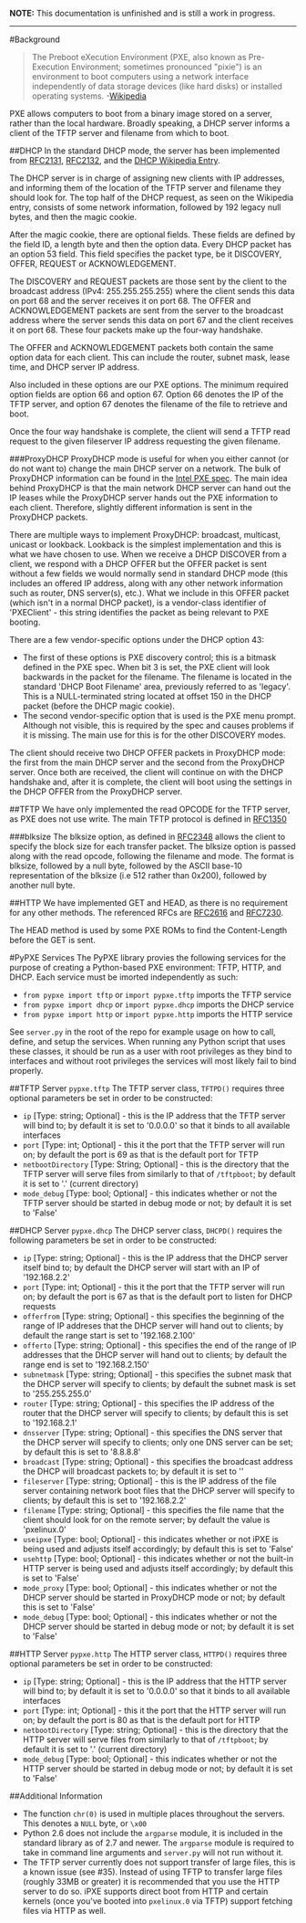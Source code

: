 **NOTE:** This documentation is unfinished and is still a work in progress.

---

#Background
>The Preboot eXecution Environment (PXE, also known as Pre-Execution Environment; sometimes pronounced "pixie") is an environment to boot computers using a network interface independently of data storage devices (like hard disks) or installed operating systems. -[Wikipedia](https://en.wikipedia.org/wiki/Preboot_Execution_Environment) 

PXE allows computers to boot from a binary image stored on a server, rather than the local hardware. Broadly speaking, a DHCP server informs a client of the TFTP server and filename from which to boot. 

##DHCP
In the standard DHCP mode, the server has been implemented from [RFC2131](http://www.ietf.org/rfc/rfc2131.txt), [RFC2132](http://www.ietf.org/rfc/rfc2132.txt), and the [DHCP Wikipedia Entry](https://en.wikipedia.org/wiki/Dynamic_Host_Configuration_Protocol).  

The DHCP server is in charge of assigning new clients with IP addresses, and informing them of the location of the TFTP server and filename they should look for. The top half of the DHCP request, as seen on the Wikipedia entry, consists of some network information, followed by 192 legacy null bytes, and then the magic cookie.  

After the magic cookie, there are optional fields. These fields are defined by the field ID, a length byte and then the option data. Every DHCP packet has an option 53 field. This field specifies the packet type, be it DISCOVERY, OFFER, REQUEST or ACKNOWLEDGEMENT.  

The DISCOVERY and REQUEST packets are those sent by the client to the broadcast address (IPv4: 255.255.255.255) where the client sends this data on port 68 and the server receives it on port 68. The OFFER and ACKNOWLEDGEMENT packets are sent from the server to the broadcast address where the server sends this data on port 67 and the client receives it on port 68. These four packets make up the four-way handshake.  

The OFFER and ACKNOWLEDGEMENT packets both contain the same option data for each client. This can include the router, subnet mask, lease time, and DHCP server IP address.

Also included in these options are our PXE options. The minimum required option fields are option 66 and option 67. Option 66 denotes the IP of the TFTP server, and option 67 denotes the filename of the file to retrieve and boot.  

Once the four way handshake is complete, the client will send a TFTP read request to the given fileserver IP address requesting the given filename.

###ProxyDHCP
ProxyDHCP mode is useful for when you either cannot (or do not want to) change the main DHCP server on a network. The bulk of ProxyDHCP information can be found in the [Intel PXE spec](http://www.pix.net/software/pxeboot/archive/pxespec.pdf). The main idea behind ProxyDHCP is that the main network DHCP server can hand out the IP leases while the ProxyDHCP server hands out the PXE information to each client. Therefore, slightly different information is sent in the ProxyDHCP packets.

There are multiple ways to implement ProxyDHCP: broadcast, multicast, unicast or lookback. Lookback is the simplest implementation and this is what we have chosen to use. When we receive a DHCP DISCOVER from a client, we respond with a DHCP OFFER but the OFFER packet is sent without a few fields we would normally send in standard DHCP mode (this includes an offered IP address, along with any other network information such as router, DNS server(s), etc.). What we include in this OFFER packet (which isn't in a normal DHCP packet), is a vendor-class identifier of 'PXEClient' - this string identifies the packet as being relevant to PXE booting.

There are a few vendor-specific options under the DHCP option 43:
* The first of these options is PXE discovery control; this is a bitmask defined in the PXE spec. When bit 3 is set, the PXE client will look backwards in the packet for the filename. The filename is located in the standard 'DHCP Boot Filename' area, previously referred to as 'legacy'. This is a NULL-terminated string located at offset 150 in the DHCP packet (before the DHCP magic cookie).
* The second vendor-specific option that is used is the PXE menu prompt. Although not visible, this is required by the spec and causes problems if it is missing. The main use for this is for the other DISCOVERY modes.  

The client should receive two DHCP OFFER packets in ProxyDHCP mode: the first from the main DHCP server and the second from the ProxyDHCP server. Once both are received, the client will continue on with the DHCP handshake and, after it is complete, the client will boot using the settings in the DHCP OFFER from the ProxyDHCP server.

##TFTP
We have only implemented the read OPCODE for the TFTP server, as PXE does not use write. The main TFTP protocol is defined in [RFC1350](http://www.ietf.org/rfc/rfc1350.txt)

###blksize
The blksize option, as defined in [RFC2348](http://www.ietf.org/rfc/rfc2348.txt) allows the client to specify the block size for each transfer packet. The blksize option is passed along with the read opcode, following the filename and mode. The format is blksize, followed by a null byte, followed by the ASCII base-10 representation of the blksize (i.e 512 rather than 0x200), followed by another null byte.

##HTTP
We have implemented GET and HEAD, as there is no requirement for any other methods. The referenced RFCs are [RFC2616](http://www.ietf.org/rfc/rfc2616.txt) and [RFC7230](http://www.ietf.org/rfc/rfc7230.txt).  

The HEAD method is used by some PXE ROMs to find the Content-Length before the GET is sent.

#PyPXE Services
The PyPXE library provies the following services for the purpose of creating a Python-based PXE environment: TFTP, HTTP, and DHCP. Each service must be imorted independently as such:

* `from pypxe import tftp` or `import pypxe.tftp` imports the TFTP service
* `from pypxe import dhcp` or `import pypxe.dhcp` imports the DHCP service
* `from pypxe import http` or `import pypxe.http` imports the HTTP service

See `server.py` in the root of the repo for example usage on how to call, define, and setup the services. When running any Python script that uses these classes, it should be run as a user with root privileges as they bind to interfaces and without root privileges the services will most likely fail to bind properly.

##TFTP Server `pypxe.tftp`
The TFTP server class, `TFTPD()` requires three optional parameters be set in order to be constructed:
* `ip` [Type: string; Optional] - this is the IP address that the TFTP server will bind to; by default it is set to '0.0.0.0' so that it binds to all available interfaces
* `port` [Type: int; Optional] - this it the port that the TFTP server will run on; by default the port is 69 as that is the default port for TFTP
* `netbootDirectory` [Type: String; Optional] - this is the directory that the TFTP server will serve files from similarly to that of `/tftpboot`; by default it is set to '.' (current directory)
* `mode_debug` [Type: bool; Optional] - this indicates whether or not the TFTP server should be started in debug mode or not; by default it is set to 'False'

##DHCP Server `pypxe.dhcp`
The DHCP server class, `DHCPD()` requires the following parameters be set in order to be constructed:
* `ip` [Type: string; Optional] - this is the IP address that the DHCP server itself bind to; by default the DHCP server will start with an IP of '192.168.2.2'
* `port` [Type: int; Optional] - this it the port that the TFTP server will run on; by default the port is 67 as that is the default port to listen for DHCP requests
* `offerfrom` [Type: string; Optional] -  this specifies the beginning of the range of IP addreses that the DHCP server will hand out to clients; by default the range start is set to '192.168.2.100'
* `offerto` [Type: string; Optional] - this specifies the end of the range of IP addresses that the DHCP server will hand out to clients; by default the range end is set to '192.168.2.150'
* `subnetmask` [Type: string; Optional] - this specifies the subnet mask that the DHCP server will specify to clients; by default the subnet mask is set to '255.255.255.0'
* `router` [Type: string; Optional] - this specifies the IP address of the router that the DHCP server will specify to clients; by default this is set to '192.168.2.1'
* `dnsserver` [Type: string; Optional] - this specifies the DNS server that the DHCP server will specify to clients; only one DNS server can be set; by default this is set to '8.8.8.8'
* `broadcast` [Type: string; Optional] - this specifies the broadcast address the DHCP will broadcast packets to; by default it is set to '<broadcast>'
* `fileserver` [Type: string; Optional] - this is the IP address of the file server containing network boot files that the DHCP server will specify to clients; by default this is set to '192.168.2.2'
* `filename` [Type: string; Optional] - this specifies the file name that the client should look for on the remote server; by default the value is 'pxelinux.0'
* `useipxe` [Type: bool; Optional] - this indicates whether or not iPXE is being used and adjusts itself accordingly; by default this is set to 'False'
* `usehttp` [Type: bool; Optional] - this indicates whether or not the built-in HTTP server is being used and adjusts itself accordingly; by default this is set to 'False'
* `mode_proxy` [Type: bool; Optional] - this indicates whether or not the DHCP server should be started in ProxyDHCP mode or not; by default this is set to 'False'
* `mode_debug` [Type: bool; Optional] - this indicates whether or not the DHCP server should be started in debug mode or not; by default it is set to 'False'

##HTTP Server `pypxe.http`
The HTTP server class, `HTTPD()` requires three optional parameters be set in order to be constructed:
* `ip` [Type: string; Optional] - this is the IP address that the HTTP server will bind to; by default it is set to '0.0.0.0' so that it binds to all available interfaces
* `port` [Type: int; Optional] - this it the port that the HTTP server will run on; by default the port is 80 as that is the default port for HTTP
* `netbootDirectory` [Type: string; Optional] - this is the directory that the HTTP server will serve files from similarly to that of `/tftpboot`; by default it is set to '.' (current directory)
* `mode_debug` [Type: bool; Optional] - this indicates whether or not the HTTP server should be started in debug mode or not; by default it is set to 'False'

##Additional Information
* The function `chr(0)` is used in multiple places throughout the servers. This denotes a `NULL` byte, or `\x00`
* Python 2.6 does not include the `argparse` module, it is included in the standard library as of 2.7 and newer. The `argparse` module is required to take in command line arguments and `server.py` will not run without it.
* The TFTP server currently does not support transfer of large files, this is a known issue (see #35). Instead of using TFTP to transfer large files (roughly 33MB or greater) it is recommended that you use the HTTP server to do so. iPXE supports direct boot from HTTP and certain kernels (once you've booted into `pxelinux.0` via TFTP) support fetching files via HTTP as well.
